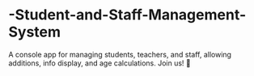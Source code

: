 # -Student-and-Staff-Management-System
 A console app for managing students, teachers, and staff, allowing additions, info display, and age calculations. Join us! 🚀
